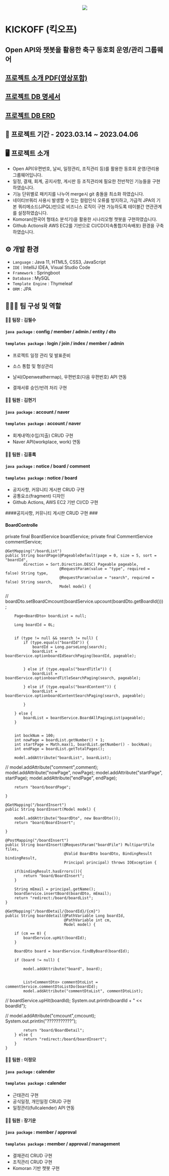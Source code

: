 <p align="center">
  <img src="https://user-images.githubusercontent.com/116870617/231791531-9e7ee801-a462-4b7a-977d-1e56b195e28b.png">
</p>

# KICKOFF (킥오프)
## Open API와 챗봇을 활용한 축구 동호회 운영/관리 그룹웨어 
## [프로젝트 소개 PDF(영상포함)](https://drive.google.com/file/d/18gtjqQk1KOKh-EcekBsUl4dJVbOpZ3JZ/view?usp=share_link)
## [프로젝트 DB 명세서](https://drive.google.com/file/d/187f50y_fUM-Pkhs0hEeW8VLSJVCvn7U-/view?usp=share_link)
## [프로젝트 DB ERD](https://drive.google.com/file/d/1JvddvhrdoV1i78wkrrgPDKJa1tq9k7LW/view?usp=share_link)

## 📅 프로젝트 기간 - 2023.03.14 ~ 2023.04.06

## 🖥️ 프로젝트 소개
- Open API(우편번호, 날씨, 일정관리, 조직관리 등)를 활용한 동호회 운영/관리용 그룹웨어입니다.
- 일정, 결재, 회계, 공지사항, 게시판 등 조직관리에 필요한 전반적인 기능들을 구현하였습니다.
- 기능 단위별로 패키지를 나누어 merge시 git 충돌을 최소화 하였습니다. 
- 네이티브쿼리 사용시 발생할 수 있는 컬럼인식 오류를 방지하고, 가급적 JPA의 기본 쿼리메소드(JPQL)만으로 비즈니스 로직이 구현 가능하도록 테이블간 연관관계를 설정하였습니다.
- Komoran(한국어 형태소 분석기)을 활용한 시나리오형 챗봇을 구현하였습니다.
- Github Actions와 AWS EC2를 기반으로 CI/CD(지속통합/지속배포) 환경을 구축하였습니다.

## ⚙️ 개발 환경
- `Language` : Java 11, HTML5, CSS3, JavaScript
- `IDE` : IntelliJ IDEA, Visual Studio Code
- `Framework` : Springboot
- `Database` : MySQL
- `Template Engine` : Thymeleaf 
- `ORM` : JPA <br>

## 🧑‍🤝‍🧑 팀 구성 및 역할
#### 👨‍💻 팀장 : 김필수 <br>
#### `java package` : config / member / admin / entity / dto <br>
#### `templates package` : login / join / index / member / admin <br>
- 프로젝트 일정 관리 및 발표준비
- 소스 통합 및 형상관리
  
- 날씨(Openweathermap), 우편번호(다음 우편번호) API 연동
- 결재서류 승인/반려 처리 구현 <br>

#### 👨‍💻 팀원 : 김현기 <br>
#### `java package` : account / naver <br>
#### `templates package` : account / naver <br>
- 회계내역(수입/지출) CRUD 구현
- Naver API(workplace, work) 연동 <br>

#### 👨‍💻 팀원 : 김홍록 <br>
#### `java package` : notice / board / comment <br>
#### `templates package` : notice / board <br>
- 공지사항, 커뮤니티 게시판 CRUD 구현
- 공통요소(fragment) 디자인
- Github Actions, AWS EC2 기반 CI/CD 구현 <br>

####공지사항, 커뮤니티 게시판 CRUD 구현 ###

#### BoardControlle


private final BoardService boardService;
    private final CommentService commentService;

    @GetMapping("/boardList")
    public String boardPage(@PageableDefault(page = 0, size = 5, sort = "boardId",
            direction = Sort.Direction.DESC) Pageable pageable,
                            @RequestParam(value = "type", required = false) String type,
                            @RequestParam(value = "search", required = false) String search,
                            Model model) {

//        boardDto.setBoardCmcount(boardService.upcount(boardDto.getBoardId()));


        Page<BoardDto> boardList = null;

        Long boardId = 0L;


        if (type != null && search != null) {
            if (type.equals("boardId")) {
                boardId = Long.parseLong(search);
                boardList = boardService.optionboardIdSearchPaging(boardId, pageable);


            } else if (type.equals("boardTitle")) {
                boardList = boardService.optionboardTitleSearchPaging(search, pageable);

            } else if (type.equals("boardContent")) {
                boardList = boardService.optionboardContentSearchPaging(search, pageable);

            }

        } else {
            boardList = boardService.BoardAllPagingList(pageable);
        }


        int bockNum = 100;
        int nowPage = boardList.getNumber() + 1;
        int startPage = Math.max(1, boardList.getNumber() - bockNum);
        int endPage = boardList.getTotalPages();

        model.addAttribute("boardList", boardList);
//        model.addAttribute("comment",comment);
        model.addAttribute("nowPage", nowPage);
        model.addAttribute("startPage", startPage);
        model.addAttribute("endPage", endPage);

        return "board/boardPage";

    }

    @GetMapping("/boardInsert")
    public String boardInsert(Model model) {

        model.addAttribute("boardDto", new BoardDto());
        return "board/BoardInsert";

    }

    @PostMapping("/boardInsert")
    public String boardInsert(@RequestParam("boardFile") MultipartFile files,
                              @Valid BoardDto boardDto, BindingResult bindingResult,
                              Principal principal) throws IOException {

        if(bindingResult.hasErrors()){
            return "board/BoardInsert";
        }

        String mEmail = principal.getName();
        boardService.insertBoard(boardDto, mEmail);
        return "redirect:/board/boardList";
    }

    @GetMapping("/boardDetail/{boardId}/{cm}")
    public String boarddetail(@PathVariable Long boardId,
                              @PathVariable int cm,
                              Model model) {

        if (cm == 0) {
            boardService.upHit(boardId);
        }

        BoardDto board = boardService.findByBoard(boardId);

        if (board != null) {

            model.addAttribute("board", board);


            List<CommentDto> commentDtoList = commentService.commentDtoListDo(boardId);
            model.addAttribute("commentDtoList", commentDtoList);

//            boardService.upHit(boardId);
            System.out.println(boardId + " << boardId");

//            model.addAttribute("cmcount",cmcount);
            System.out.println("???????????");

            return "board/BoardDetail";
        } else {
            return "redirect:/board/boardInsert";
        }
    }


#### 👨‍💻 팀원 : 이정모 <br>
#### `java package` : calender <br>
#### `templates package` : calender <br>
- 근태관리 구현
- 공식일정, 개인일정 CRUD 구현 
- 일정관리(fullcalender) API 연동 <br>

#### 👨‍💻 팀원 : 장기운 <br>
#### `java package` : member / approval <br>
#### `templates package` : member / approval / management  <br>
- 결재관리 CRUD 구현
- 조직관리 CRUD 구현
- Komoran 기반 챗봇 구현 <br>
